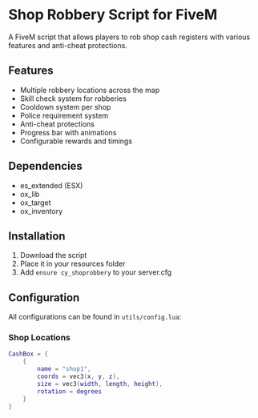 # Shop Robbery Script for FiveM

A FiveM script that allows players to rob shop cash registers with various features and anti-cheat protections.

## Features

- Multiple robbery locations across the map
- Skill check system for robberies
- Cooldown system per shop
- Police requirement system
- Anti-cheat protections
- Progress bar with animations
- Configurable rewards and timings

## Dependencies

- es_extended (ESX)
- ox_lib
- ox_target
- ox_inventory

## Installation

1. Download the script
2. Place it in your resources folder
3. Add `ensure cy_shoprobbery` to your server.cfg

## Configuration

All configurations can be found in `utils/config.lua`:

### Shop Locations

```lua
CashBox = {
    {
        name = "shop1",
        coords = vec3(x, y, z),
        size = vec3(width, length, height),
        rotation = degrees
    }
}
```
